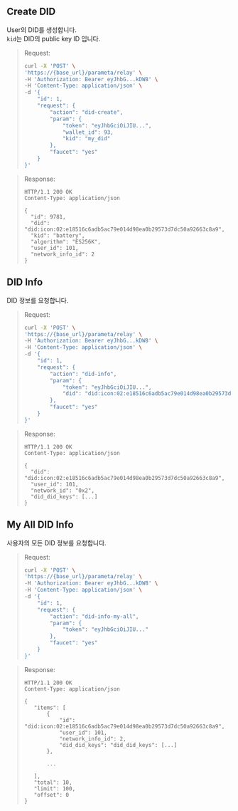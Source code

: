 ## Create DID

User의 DID를 생성합니다.  
`kid`는 DID의 public key ID 입니다.

> Request:
>
> ```bash
> curl -X 'POST' \
> 'https://{base_url}/parameta/relay' \
> -H 'Authorization: Bearer eyJhbG...kDW8' \
> -H 'Content-Type: application/json' \
> -d '{
>     "id": 1,
>     "request": {
>         "action": "did-create",
>         "param": {
>             "token": "eyJhbGciOiJIU...",
>             "wallet_id": 93,
>             "kid": "my_did"
>         },
>         "faucet": "yes"
>     }
> }'
> ```

> Response:
>
> ```http
> HTTP/1.1 200 OK
> Content-Type: application/json
>
> {
>   "id": 9781,
>   "did": "did:icon:02:e18516c6adb5ac79e014d98ea0b29573d7dc50a92663c8a9",
>   "kid": "battery",
>   "algorithm": "ES256K",
>   "user_id": 101,
>   "network_info_id": 2
> }
> ```

## DID Info

DID 정보를 요청합니다.

> Request:
>
> ```bash
> curl -X 'POST' \
> 'https://{base_url}/parameta/relay' \
> -H 'Authorization: Bearer eyJhbG...kDW8' \
> -H 'Content-Type: application/json' \
> -d '{
>     "id": 1,
>     "request": {
>         "action": "did-info",
>         "param": {
>             "token": "eyJhbGciOiJIU...",
>             "did": "did:icon:02:e18516c6adb5ac79e014d98ea0b29573d7dc50a92663c8a9"
>         },
>         "faucet": "yes"
>     }
> }'
> ```

> Response:
>
> ```http
> HTTP/1.1 200 OK
> Content-Type: application/json
>
> {
>   "did": "did:icon:02:e18516c6adb5ac79e014d98ea0b29573d7dc50a92663c8a9",
>   "user_id": 101,
>   "network_id": "0x2",
>   "did_did_keys": [...]
> }
> ```

## My All DID Info

사용자의 모든 DID 정보를 요청합니다.

> Request:
>
> ```bash
> curl -X 'POST' \
> 'https://{base_url}/parameta/relay' \
> -H 'Authorization: Bearer eyJhbG...kDW8' \
> -H 'Content-Type: application/json' \
> -d '{
>     "id": 1,
>     "request": {
>         "action": "did-info-my-all",
>         "param": {
>             "token": "eyJhbGciOiJIU..."
>         },
>         "faucet": "yes"
>     }
> }'
> ```

> Response:
>
> ```http
> HTTP/1.1 200 OK
> Content-Type: application/json
>
> {
>    "items": [
>        {
>            "id": "did:icon:02:e18516c6adb5ac79e014d98ea0b29573d7dc50a92663c8a9",
>            "user_id": 101,
>            "network_info_id": 2,
>            "did_did_keys": "did_did_keys": [...]
>        },
>
>        ...
>
>    ],
>    "total": 10,
>    "limit": 100,
>    "offset": 0
> }
> ```

<br />